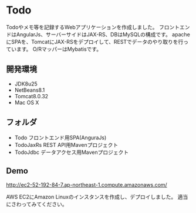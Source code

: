 # Todo
Todoやメモ等を記録するWebアプリケーションを作成しました。
フロントエンドはAngularJs、サーバーサイドはJAX-RS、DBはMySQLの構成です。
apacheにSPAを、TomcatにJAX-RSをデプロイして、RESTでデータのやり取りを行っています。
O/RマッパーはMybatisです。

## 開発環境

* JDK8u25
* NetBeans8.1
* Tomcat8.0.32
* Mac OS X

## フォルダ

* Todo フロントエンド用SPA(AnguraJs)
* TodoJaxRs REST API用Mavenプロジェクト
* TodoJdbc データアクセス用Mavenプロジェクト


## Demo

http://ec2-52-192-84-7.ap-northeast-1.compute.amazonaws.com/

AWS EC2にAmazon Linuxのインスタンスを作成し、デプロイしました。
適当にさわってみてください。



